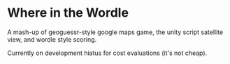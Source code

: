 # Where in the Wordle

A mash-up of geoguessr-style google maps game, the unity script satellite view, and wordle style scoring.

Currently on development hiatus for cost evaluations (it's not cheap).
